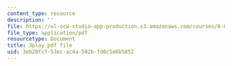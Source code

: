 ```yaml
---
content_type: resource
description: ''
file: https://ol-ocw-studio-app-production.s3.amazonaws.com/courses/8-06-quantum-physics-iii-spring-2018/3eb28fc753ecac4a502bfd6c5e6b5852_A4-kg_F34qc.pdf
file_type: application/pdf
resourcetype: Document
title: 3play pdf file
uid: 3eb28fc7-53ec-ac4a-502b-fd6c5e6b5852
---
```

